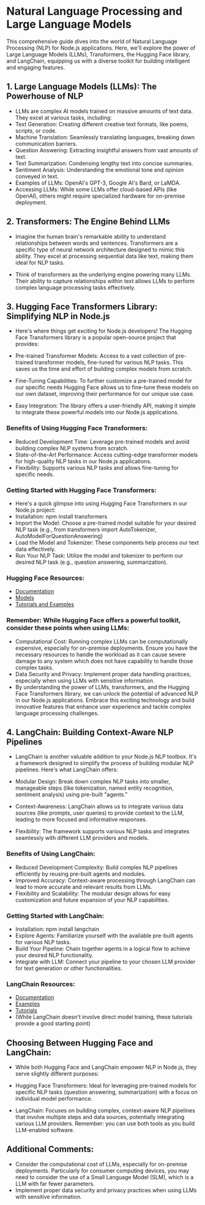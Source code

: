 # Natural Language Processing and Large Language Models
This comprehensive guide dives into the world of Natural Language Processing (NLP) for Node.js applications. Here, we'll explore the power of Large Language Models (LLMs), Transformers, the Hugging Face library, and LangChain, equipping us with a diverse toolkit for building intelligent and engaging features.

## 1. Large Language Models (LLMs): The Powerhouse of NLP

* LLMs are complex AI models trained on massive amounts of text data. They excel at various tasks, including:
* Text Generation: Creating different creative text formats, like poems, scripts, or code.
* Machine Translation: Seamlessly translating languages, breaking down communication barriers.
* Question Answering: Extracting insightful answers from vast amounts of text.
* Text Summarization: Condensing lengthy text into concise summaries.
* Sentiment Analysis: Understanding the emotional tone and opinion conveyed in text.
* Examples of LLMs: OpenAI's GPT-3, Google AI's Bard, or LaMDA.
* Accessing LLMs: While some LLMs offer cloud-based APIs (like OpenAI), others might require specialized hardware for on-premise deployment.

## 2. Transformers: The Engine Behind LLMs

* Imagine the human brain's remarkable ability to understand relationships between words and sentences. Transformers are a specific type of neural network architecture designed to mimic this ability. They excel at processing sequential data like text, making them ideal for NLP tasks.

* Think of transformers as the underlying engine powering many LLMs. Their ability to capture relationships within text allows LLMs to perform complex language processing tasks effectively.

## 3. Hugging Face Transformers Library: Simplifying NLP in Node.js

* Here's where things get exciting for Node.js developers! The Hugging Face Transformers library is a popular open-source project that provides:

* Pre-trained Transformer Models: Access to a vast collection of pre-trained transformer models, fine-tuned for various NLP tasks. This saves us the time and effort of building complex models from scratch.
* Fine-Tuning Capabilities: To further customize a pre-trained model for our specific needs Hugging Face allows us to fine-tune these models on our own dataset, improving their performance for our unique use case.
* Easy Integration: The library offers a user-friendly API, making it simple to integrate these powerful models into our Node.js applications.

### Benefits of Using Hugging Face Transformers:

* Reduced Development Time: Leverage pre-trained models and avoid building complex NLP systems from scratch.
* State-of-the-Art Performance: Access cutting-edge transformer models for high-quality NLP tasks in our Node.js applications.
* Flexibility: Supports various NLP tasks and allows fine-tuning for specific needs.

### Getting Started with Hugging Face Transformers:

* Here's a quick glimpse into using Hugging Face Transformers in our Node.js project:
* Installation: npm install transformers
* Import the Model: Choose a pre-trained model suitable for your desired NLP task (e.g., from transformers import AutoTokenizer, AutoModelForQuestionAnswering)
* Load the Model and Tokenizer: These components help process our text data effectively.
* Run Your NLP Task: Utilize the model and tokenizer to perform our desired NLP task (e.g., question answering, summarization).

### Hugging Face Resources:

* [Documentation](https://huggingface.co/docs/transformers/en/index)
* [Models](https://huggingface.co/models)
* [Tutorials and Examples](https://huggingface.co/learn/nlp-course/chapter1/1)
 

### Remember: While Hugging Face offers a powerful toolkit, consider these points when using LLMs:

* Computational Cost: Running complex LLMs can be computationally expensive, especially for on-premise deployments. Ensure you have the necessary resources to handle the workload as it can cause severe damage to any system which does not have capability to handle those complex tasks.
* Data Security and Privacy: Implement proper data handling practices, especially when using LLMs with sensitive information.
* By understanding the power of LLMs, transformers, and the Hugging Face Transformers library, we can unlock the potential of advanced NLP in our Node.js applications.  Embrace this exciting technology and build innovative features that enhance user experience and tackle complex language processing challenges.

## 4. LangChain: Building Context-Aware NLP Pipelines

* LangChain is another valuable addition to your Node.js NLP toolbox. It's a framework designed to simplify the process of building modular NLP pipelines. Here's what LangChain offers:

* Modular Design: Break down complex NLP tasks into smaller, manageable steps (like tokenization, named entity recognition, sentiment analysis) using pre-built "agents."
* Context-Awareness: LangChain allows us to integrate various data sources (like prompts, user queries) to provide context to the LLM, leading to more focused and informative responses.
* Flexibility: The framework supports various NLP tasks and integrates seamlessly with different LLM providers and models.

### Benefits of Using LangChain:

* Reduced Development Complexity: Build complex NLP pipelines efficiently by reusing pre-built agents and modules.
* Improved Accuracy: Context-aware processing through LangChain can lead to more accurate and relevant results from LLMs.
* Flexibility and Scalability: The modular design allows for easy customization and future expansion of your NLP capabilities.

### Getting Started with LangChain:

* Installation: npm install langchain
* Explore Agents: Familiarize yourself with the available pre-built agents for various NLP tasks.
* Build Your Pipeline: Chain together agents in a logical flow to achieve your desired NLP functionality.
* Integrate with LLM: Connect your pipeline to your chosen LLM provider for text generation or other functionalities.

### LangChain Resources:

* [Documentation](https://js.langchain.com/docs/get_started/introduction)
* [Examples](https://www.youtube.com/watch?v=VeqhLz3E_To)
* [Tutorials](https://www.youtube.com/watch?v=tWCaANq7xKg) 
* (While LangChain doesn't involve direct model training, these tutorials provide a good starting point)

## Choosing Between Hugging Face and LangChain:

* While both Hugging Face and LangChain empower NLP in Node.js, they serve slightly different purposes:

* Hugging Face Transformers: Ideal for leveraging pre-trained models for specific NLP tasks (question answering, summarization) with a focus on individual model performance.
* LangChain: Focuses on building complex, context-aware NLP pipelines that involve multiple steps and data sources, potentially integrating various LLM providers.
Remember: you can use both tools as you build LLM-enabled software.

## Additional Comments:
* Consider the computational cost of LLMs, especially for on-premise deployments. Particularly for consumer computing devices, you may need to consider the use of a Small Language Model (SLM), which is a LLM with far fewer parameters.
* Implement proper data security and privacy practices when using LLMs with sensitive information.
